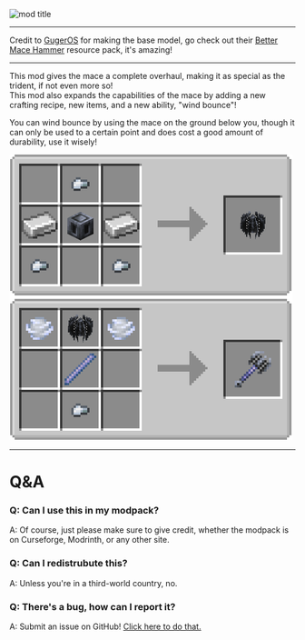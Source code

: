 ![mod title](https://kckarnige.github.io/res/wham_title.png)

----

Credit to [GugerOS](https://modrinth.com/user/GugerOS) for making the base model, go check out their [Better Mace Hammer](https://modrinth.com/resourcepack/better-mace-hammer) resource pack, it's amazing!

----

This mod gives the mace a complete overhaul, making it as special as the trident, if not even more so!  
This mod also expands the capabilities of the mace by adding a new crafting recipe, new items, and a new ability, "wind bounce"!

You can wind bounce by using the mace on the ground below you, though it can only be used to a certain point and does cost a good amount of durability, use it wisely!

![crafting example](https://raw.githubusercontent.com/kckarnige/WhamMace/refs/heads/main/wham_craftExample.png)

----

# Q&A 

### Q: Can I use this in my modpack?
A: Of course, just please make sure to give credit, whether the modpack is on Curseforge, Modrinth, or any other site.

### Q: Can I redistrubute this?
A: Unless you're in a third-world country, no.

### Q: There's a bug, how can I report it?
A: Submit an issue on GitHub! [Click here to do that.](https://github.com/kckarnige/wham/labels)